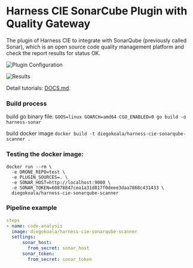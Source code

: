 # Harness CIE SonarCube Plugin with Quality Gateway
The plugin of Harness CIE to integrate with SonarQube (previously called Sonar), which is an open source code quality management platform and check the report results for status OK.

![Plugin Configuration](https://github.com/diegopereiraeng/harness-cie-sonarqube-scanner/blob/master/Sonar-CIE.png)

![Results](https://github.com/diegopereiraeng/harness-cie-sonarqube-scanner/blob/master/SonarResult.png)

Detail tutorials: [DOCS.md](DOCS.md).

### Build process
build go binary file: 
`GOOS=linux GOARCH=amd64 CGO_ENABLED=0 go build -o harness-sonar`

build docker image
`docker build -t diegokoala/harness-cie-sonarqube-scanner .`


### Testing the docker image:
```commandline
docker run --rm \
  -e DRONE_REPO=test \
  -e PLUGIN_SOURCES=. \
  -e SONAR_HOST=http://localhost:9000 \
  -e SONAR_TOKEN=60878847cea1a31d817f0deee3daa7868c431433 \
  diegokoala/harness-cie-sonarqube-scanner
```

### Pipeline example
```yaml
steps
- name: code-analysis
  image: diegokoala/harness-cie-sonarqube-scanner
  settings:
      sonar_host:
        from_secret: sonar_host
      sonar_token:
        from_secret: sonar_token
```
